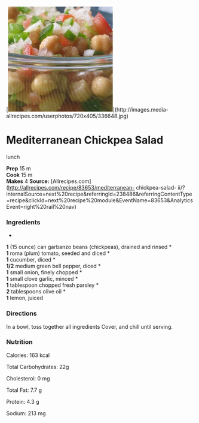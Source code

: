 ﻿

[![](./images/d4272003-65b7-4ae4-9606-79ffc5dc64d2.jpg)](http://images.media-
allrecipes.com/userphotos/720x405/336648.jpg)

#  Mediterranean Chickpea Salad

lunch

  
**Prep** 15 m  
**Cook** 15 m  
**Makes** 4
**Source:** [Allrecipes.com](http://allrecipes.com/recipe/83653/mediterranean-
chickpea-salad-
ii/?internalSource=next%20recipe&referringId=238486&referringContentType=recipe&clickId=next%20recipe%20module&EventName=83653&AnalyticsEvent=right%20rail%20nav)

###  Ingredients

  *  
**1** (15 ounce) can garbanzo beans (chickpeas), drained and rinsed
  *   
**1** roma (plum) tomato, seeded and diced
  *   
**1** cucumber, diced
  *   
**1/2** medium green bell pepper, diced
  *   
**1** small onion, finely chopped
  *   
**1** small clove garlic, minced
  *   
**1** tablespoon chopped fresh parsley
  *   
**2** tablespoons olive oil
  *   
**1** lemon, juiced

###  Directions

In a bowl, toss together all ingredients Cover, and chill until serving.

###  Nutrition

Calories: 163 kcal

Total Carbohydrates: 22g

Cholesterol: 0 mg

Total Fat: 7.7 g

Protein: 4.3 g

Sodium: 213 mg

